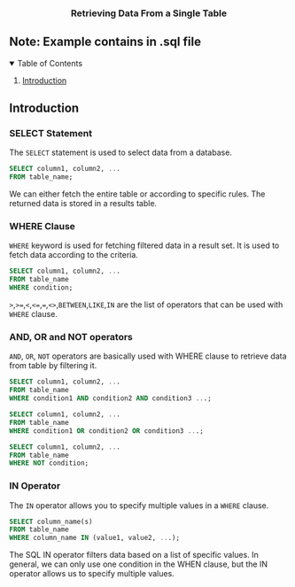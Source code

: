 <div align="center">
  <h3 align="center">Retrieving Data From a Single Table</h3>
</div>

## Note: Example contains in .sql file

<details open>
  <summary>Table of Contents</summary>
  <ol>
    <li>
      <a href="#introduction">Introduction</a>
    </li>
  </ol>
</details>

## Introduction

### SELECT Statement

The `SELECT` statement is used to select data from a database.

```sql
SELECT column1, column2, ...
FROM table_name;
```

We can either fetch the entire table or according to specific rules. The returned data is stored in a results table.

### WHERE Clause

`WHERE` keyword is used for fetching filtered data in a result set. It is used to fetch data according to the criteria.

```sql
SELECT column1, column2, ...
FROM table_name
WHERE condition;
```

`>`,`>=`,`<`,`<=`,`=`,`<>`,`BETWEEN`,`LIKE`,`IN` are the list of operators that can be used with `WHERE` clause.

### AND, OR and NOT operators

`AND`, `OR`, `NOT` operators are basically used with WHERE clause to retrieve data from table by filtering it.

```sql
SELECT column1, column2, ...
FROM table_name
WHERE condition1 AND condition2 AND condition3 ...;
```

```sql
SELECT column1, column2, ...
FROM table_name
WHERE condition1 OR condition2 OR condition3 ...;
```

```sql
SELECT column1, column2, ...
FROM table_name
WHERE NOT condition;
```

### IN Operator

The `IN` operator allows you to specify multiple values in a `WHERE` clause.

```sql
SELECT column_name(s)
FROM table_name
WHERE column_name IN (value1, value2, ...);
```

The SQL IN operator filters data based on a list of specific values. In general, we can only use one condition in the WHEN clause, but the IN operator allows us to specify multiple values.
